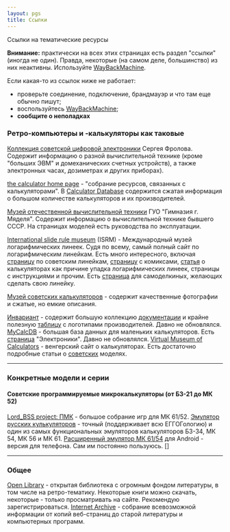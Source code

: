 ```yaml
---
layout: pgs
title: Ссылки
---
```

Ссылки на тематические ресурсы

**Внимание:** практически на всех этих страницах есть раздел "ссылки" (иногда не один). Правда, некоторые (на самом деле, большинство) из них неактивны. Используйте [WayBackMachine](http://web.archive.org/).

Если какая-то из ссылок ниже не работает:
- проверьте соединение, подключение, брандмауэр и что там еще обычно пишут;
- воспользуйтесь [WayBackMachine](http://web.archive.org/);
- **сообщите о неполадках**



### Ретро-компьютеры и -калькуляторы как таковые

[Коллекция советской цифровой электроники](http://www.leningrad.su/museum/main.php?lang=1) Сергея Фролова. Содержит информацию о разной вычислительной технике (кроме "больших ЭВМ" и домеханических счетных устройств), а также электронных часах, дозиметрах и других приборах).

[the calculator home page](https://www.calculator.org/) - "собрание ресурсов, связанных с калькуляторами". В [Calculator Database](https://www.calculator.org/ManufacturerList.html) содержится сжатая информация о большом количестве калькуляторов и их производителей.

[Музей отечественной вычислительной техники](http://myadel-gimnaz.by/museum) ГУО "Гимназия г. Мяделя". Содержит информацию о вычислительной технике бывшего СССР. На страницах моделей есть руководства по эксплуатации.

[International slide rule museum](https://sliderulemuseum.com) (ISRM) - Международный музей логарифмических линеек. Судя по всему, самый полный сайт по логарифмическим линейкам. Есть много интересного, включая [страницу](https://sliderulemuseum.com/Soviet.shtml) по советским линейкам, [страницу](https://sliderulemuseum.com/Comics.shtml) с комиксами, [статья](https://sliderulemuseum.com/Calculators.shtml) о калькуляторах как причине упадка логарифмических линеек, страницы с инструкциями и прочим. Есть [страница](https://sliderulemuseum.com/SR_Scales.shtml) для самоделкиных, желающих сделать свою линейку. 

[Музей советских калькуляторов](https://elektronika.su/) - содержит качественные фотографии и сжатые, но емкие описания.

[Инвариант](https://electronika-5.ru/) - содержит большую коллекцию [документации](https://electronika-5.ru/calc/index.php?page=doc_calc) и крайне полезную [таблицу](https://electronika-5.ru/calc/index.php?page=factories) с логотипами производителей. Давно не обновлялся.
[MyCalcDB](http://mycalcdb.free.fr/) - большая база данных для маленьких калькуляторов. Есть [страница](http://mycalcdb.free.fr/main.php?l=0&b=140) "Электроники". Давно не обновлялся.
[Virtual Museum of Calculators](http://www.arithmomuseum.com/?&lang=en) - венгерский сайт о калькуляторах. Есть достаточно подробные статьи о [советских](http://www.arithmomuseum.com/album.php?ao=17&lang=en) моделях.


---

### Конкретные модели и серии

#### Советские программируемые микрокалькуляторы (от Б3-21 до МК 52)

[Lord_BSS project: ПМК](https://lordbss.narod.ru/pmk.html) - большое собрание игр для МК 61/52.
[Эмулятор русских кулькуляторов](https://mk-61.moy.su/emulator.html) - точный (поддерживает всю ЕГГОГологию) и один из самых функциональных эмуляторов калькуляторов Б3-34, МК 54, МК 56 и МК 61.
[Расширенный эмулятор МК 61/54](https://play.google.com/store/apps/details?id=com.cax.pmk.ext&hl=ru) для Android - версия для телефона. Сам им постоянно пользуюсь.
[]

---


### Общее

[Open Library](https://openlibrary.org/) - открытая библиотека с огромным фондом литературы, в том числе на ретро-тематику. Некоторые книги можно скачать, некоторые - только просматривать на сайте. Рекомендую зарегистрироваться.
[Internet Archive](https://archive.org/) - собрание всевозможной информации от копий веб-страниц до старой литературы и компьютерных программ.


